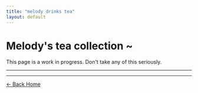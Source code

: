 ```yaml
---
title: "melody drinks tea"
layout: default
---
```


# Melody's <yeet>tea collection</yeet> ~

This page is a work in progress. Don't take any of this seriously.

---



---

<a href="/" class="button duo">← Back Home</a>
